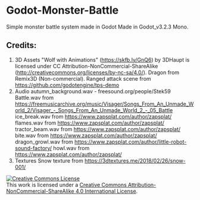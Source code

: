 # Godot-Monster-Battle
Simple monster battle system made in Godot
Made in Godot_v3.2.3 Mono.

## Credits:
1) 3D Assets
"Wolf with Animations" (https://skfb.ly/GnQ6) by 3DHaupt is licensed under CC Attribution-NonCommercial-ShareAlike (http://creativecommons.org/licenses/by-nc-sa/4.0/).
Dragon from Remix3D (Non-commercial).
Ranged attack scene from https://github.com/godotengine/tps-demo
2) Audio
autumn_background.wav - freesound.org/people/Stek59
Battle.wav from https://freemusicarchive.org/music/Visager/Songs_From_An_Unmade_World_2/Visager_-_Songs_From_An_Unmade_World_2_-_05_Battle
ice_break.wav from https://www.zapsplat.com/author/zapsplat/
flames.wav from https://www.zapsplat.com/author/zapsplat/
tractor_beam.wav from https://www.zapsplat.com/author/zapsplat/
bite.wav from https://www.zapsplat.com/author/zapsplat/
dragon_growl.wav from https://www.zapsplat.com/author/little-robot-sound-factory/
howl.wav from https://www.zapsplat.com/author/zapsplat/
3) Textures
Snow texture from https://3dtextures.me/2018/02/26/snow-001/

<a rel="license" href="http://creativecommons.org/licenses/by-nc-sa/4.0/"><img alt="Creative Commons License" style="border-width:0" src="https://i.creativecommons.org/l/by-nc-sa/4.0/88x31.png" /></a><br />This work is licensed under a <a rel="license" href="http://creativecommons.org/licenses/by-nc-sa/4.0/">Creative Commons Attribution-NonCommercial-ShareAlike 4.0 International License</a>.

